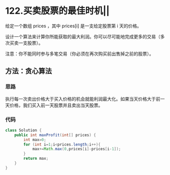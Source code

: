 # 122.买卖股票的最佳时机||

给定一个数组 prices ，其中 prices[i] 是一支给定股票第 i 天的价格。

设计一个算法来计算你所能获取的最大利润。你可以尽可能地完成更多的交易（多次买卖一支股票）。

注意：你不能同时参与多笔交易（你必须在再次购买前出售掉之前的股票）。

## 方法：贪心算法

### 思路

执行每一次卖出价格大于买入价格的机会就能利润最大化。如果当天价格大于前一天价格，我们买入前一天股票并且卖出当天股票。

### 代码

```java
class Solution {
    public int maxProfit(int[] prices) {
        int max=0;
        for (int i=1;i<prices.length;i++){
            max+=Math.max(0,prices[i]-prices[i-1]);
        }
        return max;
    }
}
```

